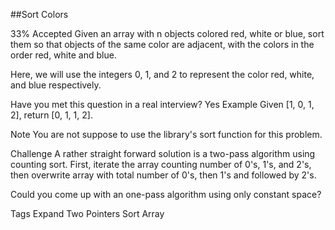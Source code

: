 ##Sort Colors

33% Accepted
Given an array with n objects colored red, white or blue, sort them so that objects of the same color are adjacent, with the colors in the order red, white and blue.

Here, we will use the integers 0, 1, and 2 to represent the color red, white, and blue respectively.

Have you met this question in a real interview? Yes
Example
Given [1, 0, 1, 2], return [0, 1, 1, 2].

Note
You are not suppose to use the library's sort function for this problem.

Challenge
A rather straight forward solution is a two-pass algorithm using counting sort. First, iterate the array counting number of 0's, 1's, and 2's, then overwrite array with total number of 0's, then 1's and followed by 2's.

Could you come up with an one-pass algorithm using only constant space?

Tags Expand
Two Pointers Sort Array
